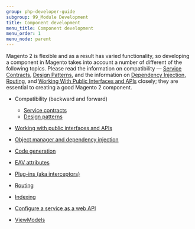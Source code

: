 ```yaml
---
group: php-developer-guide
subgroup: 99_Module Development
title: Component development
menu_title: Component development
menu_order: 1
menu_node: parent
---
```


Magento 2 is flexible and as a result has varied functionality, so developing a component in Magento takes into account a number of different of the following topics. Please read the information on compatibility &#8212; [Service Contracts](service-contracts/index.md), [Design Patterns](service-contracts/design-patterns.md), and the information on [Dependency Injection](dependency-injection.md), [Routing](routing.md), and [Working With Public Interfaces and APIs](api-concepts.md) closely; they are essential to creating a good Magento 2 component.

*  Compatibility (backward and forward)
   *  [Service contracts](service-contracts/index.md)
   *  [Design patterns](service-contracts/design-patterns.md)

*  [Working with public interfaces and APIs](api-concepts.md)
*  [Object manager and dependency injection](dependency-injection.md)
*  [Code generation](code-generation.md)
*  [EAV attributes](attributes.md)
*  [Plug-ins (aka interceptors)](plugins.md)
*  [Routing](routing.md)
*  [Indexing](indexing/index.md)
*  [Configure a service as a web API](web-api/services.md#configure-a-web-api)
*  [ViewModels](view-models.md)
